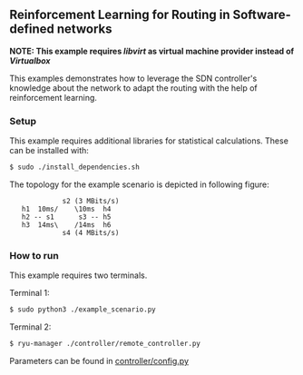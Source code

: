 ## Reinforcement Learning for Routing in Software-defined networks ##
**NOTE: This example requires _libvirt_ as virtual machine provider instead of _Virtualbox_**

This examples demonstrates how to leverage the SDN controller's knowledge about the network to adapt the routing with
the help of reinforcement learning.

### Setup ###

This example requires additional libraries for statistical calculations.
These can be installed with:
```bash
$ sudo ./install_dependencies.sh
```
The topology for the example scenario is depicted in following figure:
```text
             s2 (3 MBits/s)
   h1  10ms/    \10ms  h4
   h2 -- s1      s3 -- h5
   h3  14ms\    /14ms  h6
             s4 (4 MBits/s)
```


### How to run ###
This example requires two terminals.

Terminal 1:
```bash
$ sudo python3 ./example_scenario.py
``` 

Terminal 2:
```bash
$ ryu-manager ./controller/remote_controller.py
``` 

Parameters can be found in [controller/config.py](./controller/config.py)